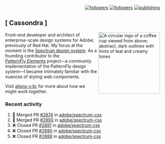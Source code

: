 <p align="right"><a rel="me" href="https://front-end.social/@castastrophe">
    <img alt="followers" title="Follow me on Mastodon" src="https://img.shields.io/mastodon/follow/109297102751309835?domain=https%3A%2F%2Ffront-end.social&label=Follow&logo=mastodon&logoColor=white&style=for-the-badge&labelColor=008080&color=006969"/></a>
  <a href="https://codepen.io/castastrophe/">
    <img alt="followers" title="Follow me on CodePen" src="https://img.shields.io/badge/23-1?color=640464&labelColor=7c007c&style=for-the-badge&logo=codepen&label=Follow"/></a>
<a href="https://castastrophe.medium.com/">
    <img alt="publishing" title="View articles on Medium" src="https://img.shields.io/badge/107-1?color=666&labelColor=444&label=subscribe&logo=medium&logoColor=white&style=for-the-badge"/></a>
</p>

## [&nbsp;Cassondra&nbsp;]

<img align="right" src="https://github-production-user-asset-6210df.s3.amazonaws.com/1840295/253016758-ba468774-1cd3-42c2-8f43-947b5eeb5edf.png" height="200" alt="A circular logo of a coffee cup viewed from above; abstract, dark outlines with hints of teal and creamy tones">

Front-end developer and architect of enterprise-scale design systems for Adobe; previously of Red Hat. My focus at the moment is the [Spectrum design system](https://github.com/adobe/spectrum-css). As a founding contributor to the [PatternFly&nbsp;Elements](https://github.com/patternfly/patternfly-elements) project&mdash;a community implementation of the PatternFly design system&mdash;I became intimately familiar with the nuances of styling web components.

Visit [allons-y.llc](http://allons-y.llc/) for more about how we might work together.

### Recent activity

<!--START_SECTION:activity-->
1. 🎉 Merged PR [#2874](https://github.com/adobe/spectrum-css/pull/2874) in [adobe/spectrum-css](https://github.com/adobe/spectrum-css)
2. 🎉 Merged PR [#2893](https://github.com/adobe/spectrum-css/pull/2893) in [adobe/spectrum-css](https://github.com/adobe/spectrum-css)
3. ❌ Closed PR [#2891](https://github.com/adobe/spectrum-css/pull/2891) in [adobe/spectrum-css](https://github.com/adobe/spectrum-css)
4. ❌ Closed PR [#2890](https://github.com/adobe/spectrum-css/pull/2890) in [adobe/spectrum-css](https://github.com/adobe/spectrum-css)
5. ❌ Closed PR [#2889](https://github.com/adobe/spectrum-css/pull/2889) in [adobe/spectrum-css](https://github.com/adobe/spectrum-css)
<!--END_SECTION:activity-->
